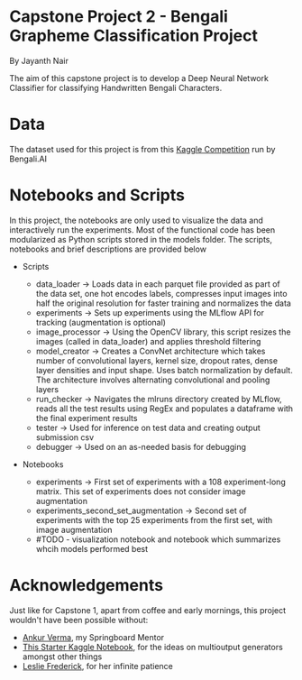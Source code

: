 # Capstone Project 2 - Bengali Grapheme Classification Project

By Jayanth Nair

The aim of this capstone project is to develop a Deep Neural Network Classifier for classifying Handwritten Bengali Characters. 

# Data
The dataset used for this project is from this [Kaggle Competition](https://www.kaggle.com/c/bengaliai-cv19) run by Bengali.AI

# Notebooks and Scripts
In this project, the notebooks are only used to visualize the data and interactively run the experiments. Most of the functional code has been modularized as Python scripts stored in the models folder. The scripts, notebooks and brief descriptions are provided below
  - Scripts
    - data_loader -> Loads data in each parquet file provided as part of the data set, one hot encodes labels, compresses input images into half the original resolution for faster training and normalizes the data
    - experiments -> Sets up experiments using the MLflow API for tracking (augmentation is optional)
    - image_processor -> Using the OpenCV library, this script resizes the images (called in data_loader) and applies threshold filtering
    - model_creator -> Creates a ConvNet architecture which takes number of convolutional layers, kernel size, dropout rates, dense layer densities and input shape.  Uses batch normalization by default. The architecture involves alternating convolutional and pooling layers
    - run_checker -> Navigates the mlruns directory created by MLflow, reads all the test results using RegEx and populates a dataframe with the final experiment results
    - tester -> Used for inference on test data and creating output submission csv 
    - debugger -> Used on an as-needed basis for debugging

  - Notebooks
    - experiments -> First set of  experiments with a 108 experiment-long matrix. This set of experiments does not consider image augmentation
    - experiments_second_set_augmentation -> Second set of experiments with the top 25 experiments from the first set, with image augmentation
    - #TODO - visualization notebook and notebook which summarizes whcih models performed best

# Acknowledgements
Just like for Capstone 1, apart from coffee and early mornings, this project wouldn't have been possible without:
- [Ankur Verma](https://github.com/ankurv857), my Springboard Mentor
- [This Starter Kaggle Notebook](https://www.kaggle.com/kaushal2896/bengali-graphemes-starter-eda-multi-output-cnn), for the ideas on multioutput generators amongst other things
- [Leslie Frederick](https://github.com/lfrederick2106), for her infinite patience
